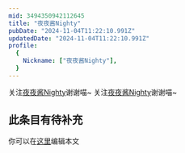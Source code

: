 ```yaml
---
mid: 3494350942112645
title: "夜夜酱Nighty"
pubDate: "2024-11-04T11:22:10.991Z"
updatedDate: "2024-11-04T11:22:10.991Z"
profile:
  {
    Nickname: ["夜夜酱Nighty"],
  }
---
```


关注[夜夜酱Nighty](https://space.bilibili.com/3494350942112645)谢谢喵~ 关注[夜夜酱Nighty](https://space.bilibili.com/3494350942112645)谢谢喵~

## 此条目有待补充
你可以在[这里](https://github.com/Yuhanawa/VTuber.ICU/edit/master/src/content/v/夜夜酱Nighty/index.md)编辑本文
